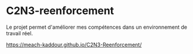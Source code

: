 # C2N3-reenforcement

Le projet permet d'améliorer mes compétences dans un environnement de travail réel.


 https://meach-kaddour.github.io/C2N3-Reenforcement/
 
 
 


